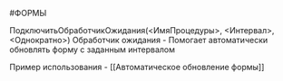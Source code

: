 #ФОРМЫ 

ПодключитьОбработчикОжидания(<ИмяПроцедуры>, <Интервал>, <Однократно>)
Обработчик ожидания - Помогает автоматически обновлять форму с заданным интервалом

Пример использования - [[Автоматическое обновление формы]]